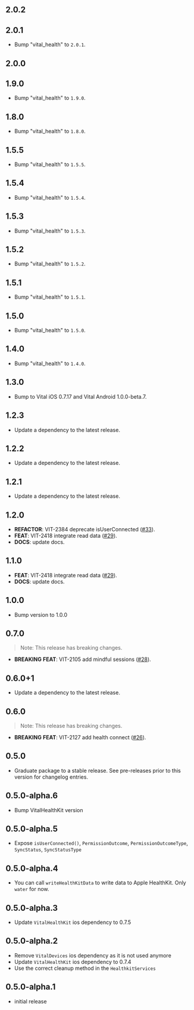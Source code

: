 ## 2.0.2

## 2.0.1

 - Bump "vital_health" to `2.0.1`.

## 2.0.0

## 1.9.0

 - Bump "vital_health" to `1.9.0`.

## 1.8.0

 - Bump "vital_health" to `1.8.0`.

## 1.5.5

 - Bump "vital_health" to `1.5.5`.

## 1.5.4

 - Bump "vital_health" to `1.5.4`.

## 1.5.3

 - Bump "vital_health" to `1.5.3`.

## 1.5.2

 - Bump "vital_health" to `1.5.2`.

## 1.5.1

 - Bump "vital_health" to `1.5.1`.

## 1.5.0

 - Bump "vital_health" to `1.5.0`.

## 1.4.0

 - Bump "vital_health" to `1.4.0`.

## 1.3.0

 - Bump to Vital iOS 0.7.17 and Vital Android 1.0.0-beta.7.

## 1.2.3

 - Update a dependency to the latest release.

## 1.2.2

 - Update a dependency to the latest release.

## 1.2.1

 - Update a dependency to the latest release.

## 1.2.0

 - **REFACTOR**: VIT-2384 deprecate isUserConnected ([#33](https://github.com/tryVital/vital-flutter/issues/33)).
 - **FEAT**: VIT-2418 integrate read data ([#29](https://github.com/tryVital/vital-flutter/issues/29)).
 - **DOCS**: update docs.

## 1.1.0

 - **FEAT**: VIT-2418 integrate read data ([#29](https://github.com/tryVital/vital-flutter/issues/29)).
 - **DOCS**: update docs.

## 1.0.0

- Bump version to 1.0.0

## 0.7.0

> Note: This release has breaking changes.

- **BREAKING** **FEAT**: VIT-2105 add mindful sessions ([#28](https://github.com/tryVital/vital-flutter/issues/28)).

## 0.6.0+1

- Update a dependency to the latest release.

## 0.6.0

> Note: This release has breaking changes.

- **BREAKING** **FEAT**: VIT-2127 add health connect ([#26](https://github.com/tryVital/vital-flutter/issues/26)).

## 0.5.0

- Graduate package to a stable release. See pre-releases prior to this version for changelog entries.

## 0.5.0-alpha.6

- Bump VitalHealthKit version

## 0.5.0-alpha.5

- Expose `isUserConnected()`, `PermissionOutcome`, `PermissionOutcomeType`, `SyncStatus`, `SyncStatusType`

## 0.5.0-alpha.4

- You can call `writeHealthKitData` to write data to Apple HealthKit. Only `water` for now.

## 0.5.0-alpha.3

- Update `VitalHealthKit` ios dependency to 0.7.5

## 0.5.0-alpha.2

- Remove `VitalDevices` ios dependency as it is not used anymore
- Update `VitalHealthKit` ios dependency to 0.7.4
- Use the correct cleanup method in the `HealthkitServices`

## 0.5.0-alpha.1

- initial release
